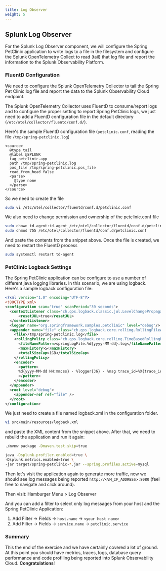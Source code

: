 ```yaml
---
title: Log Observer
weight: 5
---
```


## Splunk Log Observer

For the Splunk Log Observer component, we will configure the Spring PetClinic application to write logs to a file in the filesystem and configure the Splunk OpenTelemetry Collect to read (tail) that log file and report the information to the Splunk Observability Platform.

### FluentD Configuration

We need to configure the Splunk OpenTelemetry Collector to tail the Spring Pet Clinic log file and report the data to the Splunk Observability Cloud endpoint.

The Splunk OpenTelemetry Collector uses FluentD to consume/report logs and to configure the proper setting to report Spring PetClinic logs, we just need to add a FluentD configuration file in the default directory (`/etc/otel/collector/fluentd/conf.d/`).

Here's the sample FluentD configuration file (`petclinic.conf`, reading the file `/tmp/spring-petclinic.log`)

```text
<source>
  @type tail
  @label @SPLUNK
  tag petclinic.app
  path /tmp/spring-petclinic.log
  pos_file /tmp/spring-petclinic.pos_file
  read_from_head false
  <parse>
    @type none
  </parse>
</source>
```

So we need to create the file

```bash
sudo vi /etc/otel/collector/fluentd/conf.d/petclinic.conf
```

We also need to change permission and ownership of the petclinic.conf file

```bash
sudo chown td-agent:td-agent /etc/otel/collector/fluentd/conf.d/petclinic.conf
sudo chmod 755 /etc/otel/collector/fluentd/conf.d/petclinic.conf
```

And paste the contents from the snippet above. Once the file is created, we need to restart the FluentD process

```bash
sudo systemctl restart td-agent
```

### PetClinic Logback Settings

The Spring PetClinic application can be configure to use a number of different java logging libraries. In this scenario, we are using logback. Here's a sample logback configuration file:

```xml
<?xml version="1.0" encoding="UTF-8"?>
<!DOCTYPE xml>
<configuration scan="true" scanPeriod="30 seconds">
  <contextListener class="ch.qos.logback.classic.jul.LevelChangePropagator">
      <resetJUL>true</resetJUL>
  </contextListener>
  <logger name="org.springframework.samples.petclinic" level="debug"/>
  <appender name="file" class="ch.qos.logback.core.rolling.RollingFileAppender">
    <file>/tmp/spring-petclinic.log</file>
    <rollingPolicy class="ch.qos.logback.core.rolling.TimeBasedRollingPolicy">
      <fileNamePattern>springLogFile.%d{yyyy-MM-dd}.log</fileNamePattern>
      <maxHistory>5</maxHistory>
      <totalSizeCap>1GB</totalSizeCap>
    </rollingPolicy>
    <encoder>
      <pattern>
      %d{yyyy-MM-dd HH:mm:ss} - %logger{36} - %msg trace_id=%X{trace_id} span_id=%X{span_id} trace_flags=%X{trace_flags} service.name=%property{otel.resource.service.name}, deployment.environment=%property{otel.resource.deployment.environment} %n
      </pattern>
    </encoder>
  </appender>
  <root level="debug">
    <appender-ref ref="file" />
  </root>
</configuration>
```

We just need to create a file named logback.xml in the configuration folder.

```bash
vi src/main/resources/logback.xml
```

and paste the XML content from the snippet above. After that, we need to rebuild the application and run it again:

```bash
./mvnw package -Dmaven.test.skip=true
```

```bash
java -Dsplunk.profiler.enabled=true \
-Dsplunk.metrics.enabled=true \
-jar target/spring-petclinic-*.jar --spring.profiles.active=mysql
```

Then let's visit the application again to generate more traffic, now we should see log messages being reported `http://<VM_IP_ADDRESS>:8080` (feel free to navigate and click around).

Then visit:
Hamburger Menu > Log Observer

And you can add a filter to select only log messages from your host and the Spring PetClinic Application:

1. Add Filter → Fields → `host.name` → `<your host name>`
2. Add Filter → Fields → `service.name` → `petclinic.service`

### Summary

This the end of the exercise and we have certainly covered a lot of ground. At this point you should have metrics, traces, logs, database query performance and code profiling being reported into Splunk Observability Cloud. **Congratulations**!
